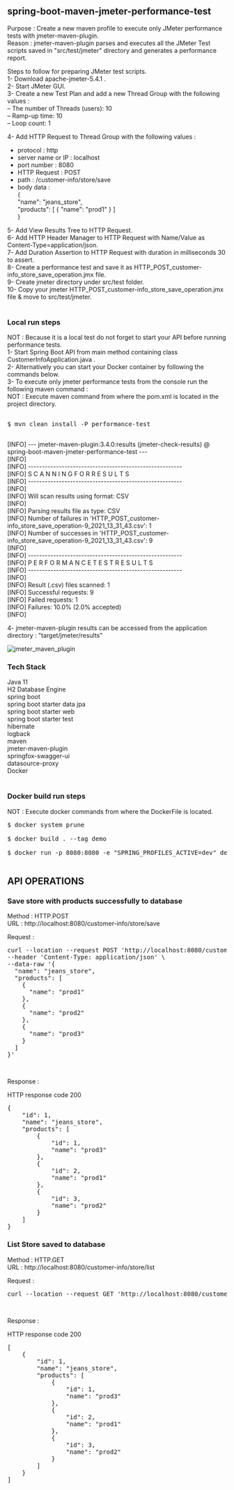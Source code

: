 ## spring-boot-maven-jmeter-performance-test

Purpose : Create a new maven profile to execute only JMeter performance tests with jmeter-maven-plugin. <br/>
Reason : jmeter-maven-plugin parses and executes all the JMeter Test scripts saved in "src/test/jmeter" directory and generates a performance report. <br/>

Steps to follow for preparing JMeter test scripts. <br/>
1- Download apache-jmeter-5.4.1 . <br/>
2- Start JMeter GUI. <br/>
3- Create a new Test Plan and add a new Thread Group with the following values : <br/>
– The number of Threads (users): 10 <br/>
– Ramp-up time: 10 <br/>
– Loop count: 1 <br/>

4- Add HTTP Request to Thread Group with the following values : <br/>
- protocol : http <br/>
- server name or IP : localhost <br/>
- port number : 8080 <br/>
- HTTP Request : POST <br/>
- path : /customer-info/store/save <br/>
- body data : <br/>
  { <br/>
     "name": "jeans_store", <br/>
     "products": [ { "name": "prod1" } ] <br/>
  } <br/>

5- Add View Results Tree to HTTP Request. <br/>
6- Add HTTP Header Manager to HTTP Request with Name/Value as Content-Type=application/json. <br/>
7- Add Duration Assertion to HTTP Request with duration in milliseconds 30 to assert. <br/>
8- Create a performance test and save it as HTTP_POST_customer-info_store_save_operation.jmx file. <br/>
9- Create jmeter directory under src/test folder. <br/>
10- Copy your jmeter HTTP_POST_customer-info_store_save_operation.jmx file & move to src/test/jmeter. <br/>
<br/>
### Local run steps <br/>
NOT : Because it is a local test do not forget to start your API before running performance tests.<br/>
1- Start Spring Boot API from main method containing class CustomerInfoApplication.java . <br/>
2- Alternatively you can start your Docker container by following the commands below. <br/>
3- To execute only jmeter performance tests from the console run the following maven command : <br/>
NOT : Execute maven command from where the pom.xml is located in the project directory. <br/>
<pre> 
$ mvn clean install -P performance-test <br/>
</pre>

[INFO] --- jmeter-maven-plugin:3.4.0:results (jmeter-check-results) @ spring-boot-maven-jmeter-performance-test --- <br/>
[INFO] <br/>
[INFO] ------------------------------------------------------- <br/>
[INFO] S C A N N I N G    F O R    R E S U L T S <br/>
[INFO] ------------------------------------------------------- <br/>
[INFO] <br/>
[INFO] Will scan results using format: CSV <br/>
[INFO] <br/> 
[INFO] Parsing results file as type: CSV <br/>
[INFO] Number of failures in 'HTTP_POST_customer-info_store_save_operation-9_2021_13_31_43.csv': 1 <br/>
[INFO] Number of successes in 'HTTP_POST_customer-info_store_save_operation-9_2021_13_31_43.csv': 9 <br/>
[INFO]  <br/>
[INFO] ------------------------------------------------------- <br/>
[INFO] P E R F O R M A N C E    T E S T    R E S U L T S <br/>
[INFO] ------------------------------------------------------- <br/>
[INFO]  <br/>
[INFO] Result (.csv) files scanned: 1 <br/>
[INFO] Successful requests:         9 <br/>
[INFO] Failed requests:             1 <br/>
[INFO] Failures:                    10.0% (2.0% accepted) <br/>
[INFO] <br/>

4- jmeter-maven-plugin results can be accessed from the application directory : "target/jmeter/results" <br/>

![jmeter_maven_plugin](doc/jmeter_maven_plugin_target_jmeter_results.png) <br/>

### Tech Stack
Java 11 <br/>
H2 Database Engine <br/>
spring boot <br/>
spring boot starter data jpa <br/>
spring boot starter web <br/>
spring boot starter test <br/>
hibernate <br/>
logback <br/>
maven <br/>
jmeter-maven-plugin <br/>
springfox-swagger-ui <br/>
datasource-proxy <br/>
Docker <br/>
<br/>

### Docker build run steps
NOT : Execute docker commands from where the DockerFile is located. <br/>
<pre>
$ docker system prune <br/>
$ docker build . --tag demo  <br/>
$ docker run -p 8080:8080 -e "SPRING_PROFILES_ACTIVE=dev" demo:latest <br/>
</pre>

## API OPERATIONS
### Save store with products successfully to database

Method : HTTP.POST <br/>
URL : http://localhost:8080/customer-info/store/save <br/>

Request : 
<pre>
curl --location --request POST 'http://localhost:8080/customer-info/store/save' \
--header 'Content-Type: application/json' \
--data-raw '{
  "name": "jeans_store",
  "products": [
    {
      "name": "prod1"
    },
    {
      "name": "prod2"
    },
    {
      "name": "prod3"
    }
  ]
}'
</pre><br/>

Response : 

HTTP response code 200 <br/>
<pre>
{
    "id": 1,
    "name": "jeans_store",
    "products": [
        {
            "id": 1,
            "name": "prod3"
        },
        {
            "id": 2,
            "name": "prod1"
        },
        {
            "id": 3,
            "name": "prod2"
        }
    ]
}
</pre>


### List Store saved to database

Method : HTTP.GET <br/>
URL : http://localhost:8080/customer-info/store/list <br/>

Request : 
<pre>
curl --location --request GET 'http://localhost:8080/customer-info/store/list'
</pre><br/>

Response : 

HTTP response code 200 <br/>
<pre>
[
    {
        "id": 1,
        "name": "jeans_store",
        "products": [
            {
                "id": 1,
                "name": "prod3"
            },
            {
                "id": 2,
                "name": "prod1"
            },
            {
                "id": 3,
                "name": "prod2"
            }
        ]
    }
]
</pre><br/>